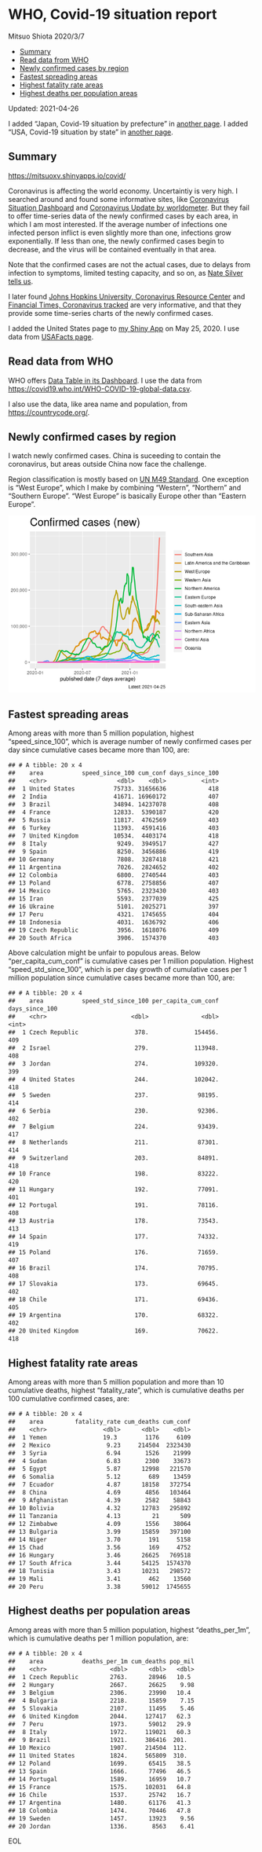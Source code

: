WHO, Covid-19 situation report
================
Mitsuo Shiota
2020/3/7

-   [Summary](#summary)
-   [Read data from WHO](#read-data-from-who)
-   [Newly confirmed cases by region](#newly-confirmed-cases-by-region)
-   [Fastest spreading areas](#fastest-spreading-areas)
-   [Highest fatality rate areas](#highest-fatality-rate-areas)
-   [Highest deaths per population
    areas](#highest-deaths-per-population-areas)

Updated: 2021-04-26

I added “Japan, Covid-19 situation by prefecture” in [another
page](Japan.md). I added “USA, Covid-19 situation by state” in [another
page](USA.md).

## Summary

<https://mitsuoxv.shinyapps.io/covid/>

Coronavirus is affecting the world economy. Uncertaintiy is very high. I
searched around and found some informative sites, like [Coronavirus
Situation
Dashboard](https://who.maps.arcgis.com/apps/opsdashboard/index.html#/c88e37cfc43b4ed3baf977d77e4a0667)
and [Coronavirus Update by
worldometer](https://www.worldometers.info/coronavirus/). But they fail
to offer time-series data of the newly confirmed cases by each area, in
which I am most interested. If the average number of infections one
infected person inflict is even slightly more than one, infections grow
exponentially. If less than one, the newly confirmed cases begin to
decrease, and the virus will be contained eventually in that area.

Note that the confirmed cases are not the actual cases, due to delays
from infection to symptoms, limited testing capacity, and so on, as
[Nate Silver tells
us](https://fivethirtyeight.com/features/coronavirus-case-counts-are-meaningless/).

I later found [Johns Hopkins University, Coronavirus Resource
Center](https://coronavirus.jhu.edu/) and [Financial Times, Coronavirus
tracked](https://www.ft.com/content/a26fbf7e-48f8-11ea-aeb3-955839e06441)
are very informative, and that they provide some time-series charts of
the newly confirmed cases.

I added the United States page to [my Shiny
App](https://mitsuoxv.shinyapps.io/covid/) on May 25, 2020. I use data
from [USAFacts
page](https://usafacts.org/visualizations/coronavirus-covid-19-spread-map/).

## Read data from WHO

WHO offers [Data Table in its Dashboard](https://covid19.who.int/table).
I use the data from
<https://covid19.who.int/WHO-COVID-19-global-data.csv>.

I also use the data, like area name and population, from
<https://countrycode.org/>.

## Newly confirmed cases by region

I watch newly confirmed cases. China is suceeding to contain the
coronavirus, but areas outside China now face the challenge.

Region classification is mostly based on [UN M49
Standard](https://unstats.un.org/unsd/methodology/m49/). One exception
is “West Europe”, which I make by combining “Western”, “Northern” and
“Southern Europe”. “West Europe” is basically Europe other than “Eastern
Europe”.

![](README_files/figure-gfm/chart-1.png)<!-- -->

## Fastest spreading areas

Among areas with more than 5 million population, highest
“speed\_since\_100”, which is average number of newly confirmed cases
per day since cumulative cases became more than 100, are:

    ## # A tibble: 20 x 4
    ##    area           speed_since_100 cum_conf days_since_100
    ##    <chr>                    <dbl>    <dbl>          <int>
    ##  1 United States           75733. 31656636            418
    ##  2 India                   41671. 16960172            407
    ##  3 Brazil                  34894. 14237078            408
    ##  4 France                  12833.  5390187            420
    ##  5 Russia                  11817.  4762569            403
    ##  6 Turkey                  11393.  4591416            403
    ##  7 United Kingdom          10534.  4403174            418
    ##  8 Italy                    9249.  3949517            427
    ##  9 Spain                    8250.  3456886            419
    ## 10 Germany                  7808.  3287418            421
    ## 11 Argentina                7026.  2824652            402
    ## 12 Colombia                 6800.  2740544            403
    ## 13 Poland                   6778.  2758856            407
    ## 14 Mexico                   5765.  2323430            403
    ## 15 Iran                     5593.  2377039            425
    ## 16 Ukraine                  5101.  2025271            397
    ## 17 Peru                     4321.  1745655            404
    ## 18 Indonesia                4031.  1636792            406
    ## 19 Czech Republic           3956.  1618076            409
    ## 20 South Africa             3906.  1574370            403

Above calculation might be unfair to populous areas. Below
“per\_capita\_cum\_conf” is cumulative cases per 1 million population.
Highest “speed\_std\_since\_100”, which is per day growth of cumulative
cases per 1 million population since cumulative cases became more than
100, are:

    ## # A tibble: 20 x 4
    ##    area           speed_std_since_100 per_capita_cum_conf days_since_100
    ##    <chr>                        <dbl>               <dbl>          <int>
    ##  1 Czech Republic                378.             154456.            409
    ##  2 Israel                        279.             113948.            408
    ##  3 Jordan                        274.             109320.            399
    ##  4 United States                 244.             102042.            418
    ##  5 Sweden                        237.              98195.            414
    ##  6 Serbia                        230.              92306.            402
    ##  7 Belgium                       224.              93439.            417
    ##  8 Netherlands                   211.              87301.            414
    ##  9 Switzerland                   203.              84891.            418
    ## 10 France                        198.              83222.            420
    ## 11 Hungary                       192.              77091.            401
    ## 12 Portugal                      191.              78116.            408
    ## 13 Austria                       178.              73543.            413
    ## 14 Spain                         177.              74332.            419
    ## 15 Poland                        176.              71659.            407
    ## 16 Brazil                        174.              70795.            408
    ## 17 Slovakia                      173.              69645.            402
    ## 18 Chile                         171.              69436.            405
    ## 19 Argentina                     170.              68322.            402
    ## 20 United Kingdom                169.              70622.            418

## Highest fatality rate areas

Among areas with more than 5 million population and more than 10
cumulative deaths, highest “fatality\_rate”, which is cumulative deaths
per 100 cumulative confirmed cases, are:

    ## # A tibble: 20 x 4
    ##    area         fatality_rate cum_deaths cum_conf
    ##    <chr>                <dbl>      <dbl>    <dbl>
    ##  1 Yemen                19.3        1176     6109
    ##  2 Mexico                9.23     214504  2323430
    ##  3 Syria                 6.94       1526    21999
    ##  4 Sudan                 6.83       2300    33673
    ##  5 Egypt                 5.87      12998   221570
    ##  6 Somalia               5.12        689    13459
    ##  7 Ecuador               4.87      18158   372754
    ##  8 China                 4.69       4856   103464
    ##  9 Afghanistan           4.39       2582    58843
    ## 10 Bolivia               4.32      12783   295892
    ## 11 Tanzania              4.13         21      509
    ## 12 Zimbabwe              4.09       1556    38064
    ## 13 Bulgaria              3.99      15859   397100
    ## 14 Niger                 3.70        191     5158
    ## 15 Chad                  3.56        169     4752
    ## 16 Hungary               3.46      26625   769518
    ## 17 South Africa          3.44      54125  1574370
    ## 18 Tunisia               3.43      10231   298572
    ## 19 Mali                  3.41        462    13560
    ## 20 Peru                  3.38      59012  1745655

## Highest deaths per population areas

Among areas with more than 5 million population, highest
“deaths\_per\_1m”, which is cumulative deaths per 1 million population,
are:

    ## # A tibble: 20 x 4
    ##    area           deaths_per_1m cum_deaths pop_mil
    ##    <chr>                  <dbl>      <dbl>   <dbl>
    ##  1 Czech Republic         2763.      28946   10.5 
    ##  2 Hungary                2667.      26625    9.98
    ##  3 Belgium                2306.      23990   10.4 
    ##  4 Bulgaria               2218.      15859    7.15
    ##  5 Slovakia               2107.      11495    5.46
    ##  6 United Kingdom         2044.     127417   62.3 
    ##  7 Peru                   1973.      59012   29.9 
    ##  8 Italy                  1972.     119021   60.3 
    ##  9 Brazil                 1921.     386416  201.  
    ## 10 Mexico                 1907.     214504  112.  
    ## 11 United States          1824.     565809  310.  
    ## 12 Poland                 1699.      65415   38.5 
    ## 13 Spain                  1666.      77496   46.5 
    ## 14 Portugal               1589.      16959   10.7 
    ## 15 France                 1575.     102031   64.8 
    ## 16 Chile                  1537.      25742   16.7 
    ## 17 Argentina              1480.      61176   41.3 
    ## 18 Colombia               1474.      70446   47.8 
    ## 19 Sweden                 1457.      13923    9.56
    ## 20 Jordan                 1336.       8563    6.41

EOL

